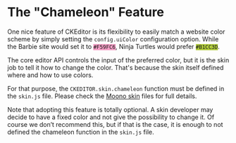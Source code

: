 # The "Chameleon" Feature

One nice feature of CKEditor is its flexibility to easily match a website color
scheme by simply setting the <code>config.uiColor</code> configuration option.
While the Barbie site would set it to
<code style="background:#F59FC6">#F59FC6</code>, Ninja Turtles would prefer
<code style="background:#B1CC3D">#B1CC3D</code>.

The core editor API controls the input of the preferred color, but it is the
skin job to tell it how to change the color. That's because the skin itself
defined where and how to use colors.

For that purpose, the <code>CKEDITOR.skin.chameleon</code> function must be
defined in the <code>skin.js</code> file. Please check the
[Moono skin](#!/guide/skin_sdk_intro-section-2) files for full details.

Note that adopting this feature is totally optional. A skin developer may decide
to have a fixed color and not give the possibility to change it. Of course we
don’t recommend this, but if that is the case, it is enough to not defined the
chameleon function in the <code>skin.js</code> file.
